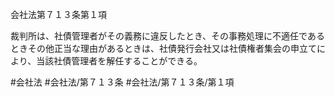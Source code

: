 会社法第７１３条第１項

裁判所は、社債管理者がその義務に違反したとき、その事務処理に不適任であるときその他正当な理由があるときは、社債発行会社又は社債権者集会の申立てにより、当該社債管理者を解任することができる。

#会社法
#会社法/第７１３条
#会社法/第７１３条/第１項

